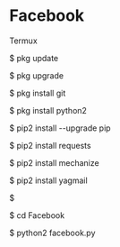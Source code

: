 # Facebook

Termux

$ pkg update

$ pkg upgrade

$ pkg install git

$ pkg install python2

$ pip2 install --upgrade pip

$ pip2 install requests

$ pip2 install mechanize

$ pip2 install yagmail

$

$ cd Facebook

$ python2 facebook.py
